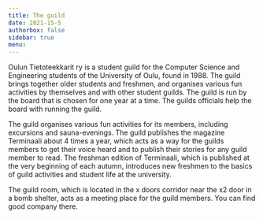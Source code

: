 ```yaml
---
title: The guild
date: 2021-15-5
authorbox: false
sidebar: true
menu:
---
```


Oulun Tietoteekkarit ry is a student guild for the Computer Science and Engineering students of the University of Oulu, found in 1988. The guild brings together older students and freshmen, and organises various fun activities by themselves and with other student guilds. The guild is run by the board that is chosen for one year at a time. The guilds officials help the board with running the guild.

The guild organises various fun activities for its members, including excursions and sauna-evenings. The guild publishes the magazine Terminaali about 4 times a year, which acts as a way for the guilds members to get their voice heard and to publish their stories for any guild member to read. The freshman edition of Terminaali, which is published at the very beginning of each autumn, introduces new freshmen to the basics of guild activities and student life at the university.

The guild room, which is located in the x doors corridor near the x2 door in a bomb shelter, acts as a meeting place for the guild members. You can find good company there.
